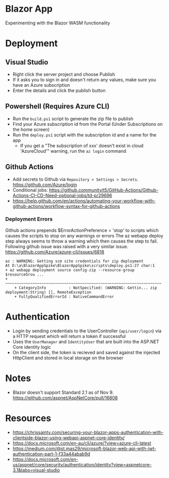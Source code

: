 # Blazor App
Experimenting with the Blazor WASM functionality

# Deployment

## Visual Studio
* Right click the server project and choose Publish
* If it asks you to sign in and doesn't return any values, make sure you have an Azure subscription
* Enter the details and click the publish button

## Powershell (Requires Azure CLI)
* Run the `build.ps1` script to generate the zip file to publish
* Find your Azure subscription id from the Portal (Under Subscriptions on the home screen)
* Run the `deploy.ps1` script with the subscription id and a name for the app
	* If you get a "The subscription of xxx' doesn't exist in cloud 'AzureCloud'" warning, run the `az login` command

## Github Actions
* Add secrets to Github via `Repository > Settings > Secrets`. https://github.com/Azure/login
* Conditional jobs: https://github.community/t5/GitHub-Actions/Github-Actions-CI-CD-Need-optional-jobs/td-p/29696
* https://help.github.com/en/actions/automating-your-workflow-with-github-actions/workflow-syntax-for-github-actions

### Deployment Errors
Github actions prepends $ErrorActionPreference = 'stop' to scripts which causes the scripts to stop on any warnings or errors
The az webapp deploy step always seems to throw a warning which then causes the step to fail. Following github issue was raised with a very similar issue.
https://github.com/Azure/azure-cli/issues/6818

```
az : WARNING: Getting scm site credentials for zip deployment
At D:\a\BlazorAppSpike\BlazorAppSpike\scripts\deploy.ps1:27 char:1
+ az webapp deployment source config-zip --resource-group $resourceGrou ...
+ ~~~~~~~~~~~~~~~~~~~~~~~~~~~~~~~~~~~~~~~~~~~~~~~~~~~~~~~~~~~~~~~~~~~~~
    + CategoryInfo          : NotSpecified: (WARNING: Gettin... zip deployment:String) [], RemoteException
    + FullyQualifiedErrorId : NativeCommandError
```

# Authentication
* Login by sending credentials to the UserController (`api/user/login`) via a HTTP request which will return a token if successful
* Uses the `UserManager` and `IdentityUser` that are built into the ASP.NET Core identity logic
* On the client side, the token is recieved and saved against the injected HttpClient and stored in local storage on the browser

# Notes
* Blazor doesn't support Standard 2.1 as of Nov 9. https://github.com/aspnet/AspNetCore/pull/16808

# Resources
* https://chrissainty.com/securing-your-blazor-apps-authentication-with-clientside-blazor-using-webapi-aspnet-core-identity/
* https://docs.microsoft.com/en-au/cli/azure/?view=azure-cli-latest
* https://medium.com/@st.mas29/microsoft-blazor-web-api-with-jwt-authentication-part-1-f33a44abab9d
* https://docs.microsoft.com/en-us/aspnet/core/security/authentication/identity?view=aspnetcore-3.1&tabs=visual-studio



